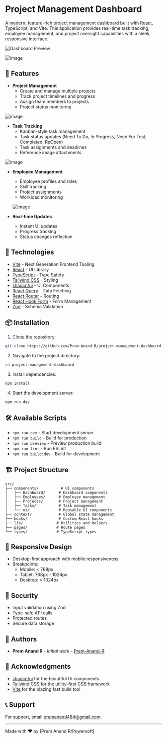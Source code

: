 # Project Management Dashboard

A modern, feature-rich project management dashboard built with React, TypeScript, and Vite. This application provides real-time task tracking, employee management, and project oversight capabilities with a sleek, responsive interface.

![Dashboard Preview](https://project-management-dashboard-beta.vercel.app)

![image](https://github.com/user-attachments/assets/79301c63-110a-4709-a82a-55ef34fe35af)


## 🌟 Features

- **Project Management**
  - Create and manage multiple projects
  - Track project timelines and progress
  - Assign team members to projects
  - Project status monitoring

 ![image](https://github.com/user-attachments/assets/356d5d8b-3802-46a2-a6a1-2e7324684d68)


- **Task Tracking**
  - Kanban-style task management
  - Task status updates (Need To Do, In Progress, Need For Test, Completed, ReOpen)
  - Task assignments and deadlines
  - Reference image attachments

 ![image](https://github.com/user-attachments/assets/793eedfb-72b0-4715-baf7-e169fb3e668c)


- **Employee Management**
  - Employee profiles and roles
  - Skill tracking
  - Project assignments
  - Workload monitoring

  ![image](https://github.com/user-attachments/assets/84c9a04b-08d1-4b83-bb19-04e6edff1953)


- **Real-time Updates**
  - Instant UI updates
  - Progress tracking
  - Status changes reflection


## 🚀 Technologies

- [Vite](https://vitejs.dev/) - Next Generation Frontend Tooling
- [React](https://reactjs.org/) - UI Library
- [TypeScript](https://www.typescriptlang.org/) - Type Safety
- [Tailwind CSS](https://tailwindcss.com/) - Styling
- [shadcn/ui](https://ui.shadcn.com/) - UI Components
- [React Query](https://tanstack.com/query/latest) - Data Fetching
- [React Router](https://reactrouter.com/) - Routing
- [React Hook Form](https://react-hook-form.com/) - Form Management
- [Zod](https://zod.dev/) - Schema Validation

## 📦 Installation

1. Clone the repository:
```bash
git clone https://github.com/Prem-Anand-R/project-management-dashboard.git
```

2. Navigate to the project directory:
```bash
cd project-management-dashboard
```

3. Install dependencies:
```bash
npm install
```

4. Start the development server:
```bash
npm run dev
```

## 🛠️ Available Scripts

- `npm run dev` - Start development server
- `npm run build` - Build for production
- `npm run preview` - Preview production build
- `npm run lint` - Run ESLint
- `npm run build:dev` - Build for development

## 🏗️ Project Structure

```
src/
├── components/          # UI components
│   ├── Dashboard/      # Dashboard components
│   ├── Employees/      # Employee management
│   ├── Projects/       # Project management
│   ├── Tasks/          # Task management
│   └── ui/             # Reusable UI components
├── context/            # Global state management
├── hooks/              # Custom React hooks
├── lib/               # Utilities and helpers
├── pages/             # Route pages
└── types/             # TypeScript types
```


## 📱 Responsive Design

- Desktop-first approach with mobile responsiveness
- Breakpoints:
  - Mobile: < 768px
  - Tablet: 768px - 1024px
  - Desktop: > 1024px

## 🔐 Security

- Input validation using Zod
- Type-safe API calls
- Protected routes
- Secure data storage


## 👥 Authors

- **Prem Anand R** - *Initial work* - [Prem-Anand-R](https://github.com/Prem-Anand-R)

## 🙏 Acknowledgments

- [shadcn/ui](https://ui.shadcn.com/) for the beautiful UI components
- [Tailwind CSS](https://tailwindcss.com/) for the utility-first CSS framework
- [Vite](https://vitejs.dev/) for the blazing fast build tool

## 📞 Support

For support, email premanand484@gmail.com.

---

Made with ❤️ by [Prem Anand R/Powersoft]

